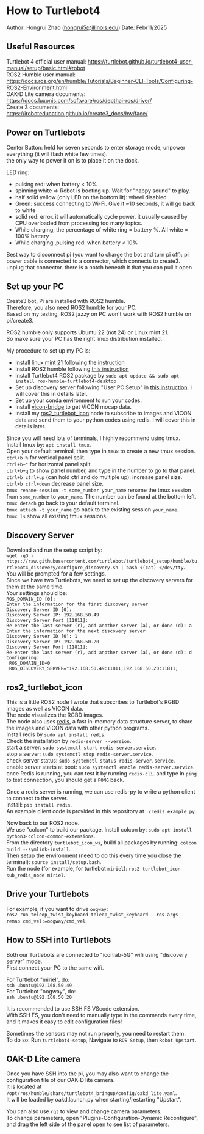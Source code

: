 # How to Turtlebot4
Author: Hongrui Zhao (hongrui5@illinois.edu)
Date: Feb/11/2025


## Useful Resources
Turtlebot 4 official user manual: https://turtlebot.github.io/turtlebot4-user-manual/setup/basic.html#robot  
ROS2 Humble user manual: https://docs.ros.org/en/humble/Tutorials/Beginner-CLI-Tools/Configuring-ROS2-Environment.html  
OAK-D Lite camera documents: https://docs.luxonis.com/software/ros/depthai-ros/driver/  
Create 3 documents: https://iroboteducation.github.io/create3_docs/hw/face/  


## Power on Turtlebots
Center Button: held for seven seconds to enter storage mode, unpower everything (it will flash white few times).  
the only way to power it on is to place it on the dock.  

LED ring: 
- pulsing red: when battery < 10%
- spinning white => Robot is booting up. Wait for "happy sound" to play.
- half solid yellow (only LED on the bottom lit): wheel disabled
- Green: success connecting to Wi-Fi. Give it ~10 seconds, it will go back  to white
- solid red: error. it will automatically cycle power. it usually caused by CPU overloaded from processing too many topics. 
- While charging, the percentage of white ring = battery %. All white = 100% battery 
- While charging ,pulsing red: when battery < 10%

Best way to disconnect pi (you want to charge the bot and turn pi off): pi power cable is connected to a connector, which connects to create3. unplug that connector. there is a notch beneath it that you can pull it open




## Set up your PC
Create3 bot, Pi are installed with ROS2 humble.  
Therefore, you also need ROS2 humble for your PC.  
Based on my testing, ROS2 jazzy on PC won't work with ROS2 humble on pi/create3.  

ROS2 humble only supports Ubuntu 22 (not 24) or Linux mint 21.  
So make sure your PC has the right linux distribution installed.   

My procedure to set up my PC is:  
*  Install [linux mint 21](https://linuxmint.com/download_all.php) following the [instruction](https://linuxmint-installation-guide.readthedocs.io/en/latest/)
* Install ROS2 humble following [this instruction](https://docs.ros.org/en/humble/Installation/Ubuntu-Install-Debs.html)
* Install Turtlebot4 ROS2 package by `sudo apt update && sudo apt install ros-humble-turtlebot4-desktop`
* Set up discovery server following "User PC Setup" in [this instruction](https://turtlebot.github.io/turtlebot4-user-manual/setup/discovery_server.html). I will cover this in details later.
* Set up your conda environment to run your codes.
* Install [vicon-bridge](https://github.com/dasc-lab/ros2-vicon-bridge) to get VICON mocap data.
* Install my [ros2_turtlebot_icon](https://github.com/labicon/ros2_turtlebot_icon) node to subscribe to images and VICON data and send them to your python codes using redis. I will cover this in details later.

Since you will need lots of terminals, I highly recommend using tmux.  
Install tmux by: `apt install tmux`.  
Open your default terminal, then type in `tmux` to create a new tmux session.  
`ctrl+b+%` for vertical panel split.  
`ctrl+b+"` for horizontal panel split.  
`ctrl+b+q` to show panel number, and type in the number to go to that panel.  
`ctrl+b ctrl+up` (can hold ctrl and do multiple up): increase panel size.  
`ctrl+b ctrl+down` decrease panel size.  
`tmux rename-session -t some_number your_name` rename the tmux session from `some_number` to `your_name`. The number can be found at the bottom left.  
`tmux detach` go back to your default terminal.  
`tmux attach -t your_name` go back to the existing session `your_name`.  
`tmux ls` show all existing tmux sessions.  

## Discovery Server
Download and run the setup script by:  
`wget -qO - https://raw.githubusercontent.com/turtlebot/turtlebot4_setup/humble/turtlebot4_discovery/configure_discovery.sh | bash <(cat) </dev/tty`.    
You will be prompted for a few settings.  
Since we have two Turtlebots, we need to set up the discovery servers for them at the same time.  
Your settings should be:  
`ROS_DOMAIN_ID [0]:`   
`Enter the information for the first discovery server`  
`Discovery Server ID [0]:`   
`Discovery Server IP: 192.168.50.49`  
`Discovery Server Port [11811]: `  
`Re-enter the last server (r), add another server (a), or done (d): a`  
`Enter the information for the next discovery server`  
`Discovery Server ID [0]: 1`  
`Discovery Server IP: 192.168.50.20`  
`Discovery Server Port [11811]: `  
`Re-enter the last server (r), add another server (a), or done (d): d`  
`Configuring:`  
` ROS_DOMAIN_ID=0`  
` ROS_DISCOVERY_SERVER="192.168.50.49:11811;192.168.50.20:11811;`  




## ros2_turtlebot_icon
This is a little ROS2 node I wrote that subscribes to Turtlebot's RGBD images as well as VICON data.  
The node visualizes the RGBD images.   
The node also uses [redis](https://redis.io/docs/latest/operate/oss_and_stack/install/install-redis/install-redis-on-linux/), a fast in-memory data structure server, to share the images and VICON data with other python programs.   
Install redis by `sudo apt install redis`.  
Check the installation by `redis-server --version`.  
start a server: `sudo systemctl start redis-server.service`.  
stop a server: `sudo systemctl stop redis-server.service`.  
check server status: `sudo systemctl status redis-server.service`.  
enable server starts at boot: `sudo systemctl enable redis-server.service`.  
once Redis is running, you can test it by running `redis-cli`. and type in  `ping`  to test connection, you should get a `PONG` back.  

Once a redis server is running, we can use redis-py to write a python client to connect to the server.  
install: `pip install redis`.  
An example client code is provided in this repository at `./redis_example.py`.  

Now back to our ROS2 node.  
We use "colcon" to build our package. Install colcon by: `sudo apt install python3-colcon-common-extensions`.  
From the directory `turtlebot_icon_ws`, build all packages by running: `colcon build --symlink-install`.  
Then setup the environment (need to do this every time you close the terminal): `source install/setup.bash`.  
Run the node (for example, for turtlebot `miriel`): `ros2 turtlebot_icon sub_redis_node miriel`.  


## Drive your Turtlebots
For example, if you want to drive `oogway`:  
`ros2 run teleop_twist_keyboard teleop_twist_keyboard --ros-args --remap cmd_vel:=oogway/cmd_vel`.  


## How to SSH into Turtlebots
Both our Turtlebots are connected to "iconlab-5G" wifi using "discovery server" mode.  
First connect your PC to the same wifi.  

For Turtlebot "miriel", do:   
`ssh ubuntu@192.168.50.49`  
For Turtlebot "oogway", do:  
`ssh ubuntu@192.168.50.20`  

It is recommended to use SSH FS VScode extension.  
With SSH FS, you don't need to manually type in the commands every time, and it makes it easy to edit configuration files!  

Sometimes the sensors may not run properly, you need to restart them.  
To do so: Run `turtlebot4-setup`, Navigate to `ROS Setup`, then `Robot Upstart`.  


## OAK-D Lite camera
Once you have SSH into the pi, you may also want to change the configuration file of our OAK-D lite camera.  
It is located at `/opt/ros/humble/share/turtlebot4_bringup/config/oakd_lite.yaml`.  
It will be loaded by oakd.launch.py when starting/restarting "Upstart".  

You can also use `rqt` to view and change camera parameters.  
To change parameters, open "Plugins-Configuration-Dynamic Reconfigure", and drag the left side of the panel open to see list of parameters.  



